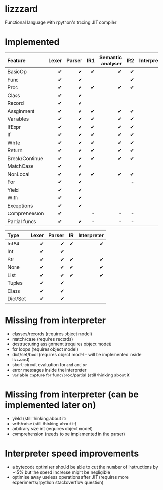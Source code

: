 # lizzzard
Functional language with rpython's tracing JIT compiler

# Implemented
| Feature        | Lexer | Parser | IR1 | Semantic analyser | IR2 | Interpreter |
| :------------- | ----: | -----: | --: | ----------------: | --: | ----------: |
| BasicOp        |     ✔ |      ✔ |   ✔ |                 ✔ |   ✔ |           ? |
| Func           |     ✔ |      ✔ |     |                   |   ✔ |           - |
| Proc           |     ✔ |      ✔ |   ✔ |                 ✔ |   ✔ |           ✔ |
| Class          |     ✔ |      ✔ |     |                   |     |             |
| Record         |     ✔ |      ✔ |     |                   |     |             |
| Assginment     |     ✔ |      ✔ |   ✔ |                 ✔ |   ✔ |           ✔ |
| Variables      |     ✔ |      ✔ |   ✔ |                 ✔ |   ✔ |           ✔ |
| IfExpr         |     ✔ |      ✔ |   ✔ |                 ✔ |   ✔ |           ✔ |
| If             |     ✔ |      ✔ |   ✔ |                 ✔ |   ✔ |           ✔ |
| While          |     ✔ |      ✔ |   ✔ |                 ✔ |   ✔ |           ✔ |
| Return         |     ✔ |      ✔ |   ✔ |                 ✔ |   ✔ |           ✔ |
| Break/Continue |     ✔ |      ✔ |   ✔ |                 ✔ |   ✔ |           ✔ |
| MatchCase      |     ✔ |      ✔ |     |                   |     |             |
| NonLocal       |     ✔ |      ✔ |   ✔ |                 ✔ |   ✔ |           ✔ |
| For            |     ✔ |      ✔ |     |                   |   - |           - |
| Yield          |     ✔ |      ✔ |     |                   |     |             |
| With           |     ✔ |      ✔ |     |                   |     |             |
| Exceptions     |     ✔ |      ✔ |     |                   |     |             |
| Comprehension  |     ✔ |        |   - |                 - |   - |           - |
| Partial funcs  |     ✔ |      ✔ |   - |                 - |   - |           - |


| Type     | Lexer | Parser | IR | Interpreter |
| :------- | ----: | -----: | -: | ----------: |
| Int64    |     ✔ |      ✔ |  ✔ |           ✔ |
| Int      |     ✔ |      ✔ |    |             |
| Str      |     ✔ |      ✔ |  ✔ |           ✔ |
| None     |     ✔ |      ✔ |  ✔ |           ✔ |
| List     |     ✔ |      ✔ |  ✔ |           ✔ |
| Tuples   |     ✔ |      ✔ |    |             |
| Class    |     ✔ |      ✔ |    |             |
| Dict/Set |     ✔ |      ✔ |    |             |


# Missing from interpreter
* classes/records (requires object model)
* match/case (requires records)
* destructuring assignment (requires object model)
* for loops (requires object model)
* dict/set/bool (requires object model - will be implemented inside lizzzard)
* short-circuit evaluation for `and` and `or`
* error messages inside the interpreter
* variable capture for func/proc/partial (still thinking about it)

# Missing from interpreter (can be implemented later on)
* yield (still thinking about it)
* with/raise (still thinking about it)
* arbitrary size int (requires object model)
* comprehension (needs to be implemented in the parser)

# Interpreter speed improvements
* a bytecode optimiser should be able to cut the number of instructions by ~15% but the speed increase might be negligible
* optimise away useless operations after JIT (requires more experiments/rpython stackoverflow question)